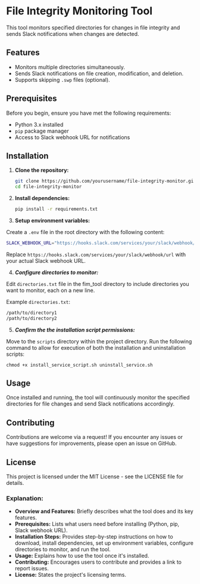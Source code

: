 # File Integrity Monitoring Tool

This tool monitors specified directories for changes in file integrity and sends Slack notifications when changes are detected.

## Features

- Monitors multiple directories simultaneously.
- Sends Slack notifications on file creation, modification, and deletion.
- Supports skipping `.swp` files (optional).

## Prerequisites

Before you begin, ensure you have met the following requirements:

- Python 3.x installed
- `pip` package manager
- Access to Slack webhook URL for notifications

## Installation

1. **Clone the repository:**

   ```bash
   git clone https://github.com/yourusername/file-integrity-monitor.git
   cd file-integrity-monitor
   ```

2. **Install dependencies:**

   ```bash
   pip install -r requirements.txt
   ```

3. **Setup environment variables:**

Create a `.env` file in the root directory with the following content:

   ```bash
   SLACK_WEBHOOK_URL="https://hooks.slack.com/services/your/slack/webhook/url"
   ```

Replace `https://hooks.slack.com/services/your/slack/webhook/url` with your actual Slack webhook URL.

4. ***Configure directories to monitor:***

Edit `directories.txt` file in the fim_tool directory to include directories you want to monitor, each on a new line.

Example `directories.txt`:

   ```bash
   /path/to/directory1
   /path/to/directory2
   ```

5. ***Confirm the the installation script permissions:***

Move to the `scripts` directory within the project directory. Run the following command to allow for execution of both the installation and uninstallation scripts:

   ```
   chmod +x install_service_script.sh uninstall_service.sh
   ```

## Usage

Once installed and running, the tool will continuously monitor the specified directories for file changes and send Slack notifications accordingly.

## Contributing

Contributions are welcome via a request! If you encounter any issues or have suggestions for improvements, please open an issue on GitHub.

## License

This project is licensed under the MIT License - see the LICENSE file for details.

### Explanation:

- **Overview and Features:** Briefly describes what the tool does and its key features.
- **Prerequisites:** Lists what users need before installing (Python, pip, Slack webhook URL).
- **Installation Steps:** Provides step-by-step instructions on how to download, install dependencies, set up environment variables, configure directories to monitor, and run the tool.
- **Usage:** Explains how to use the tool once it's installed.
- **Contributing:** Encourages users to contribute and provides a link to report issues.
- **License:** States the project's licensing terms.